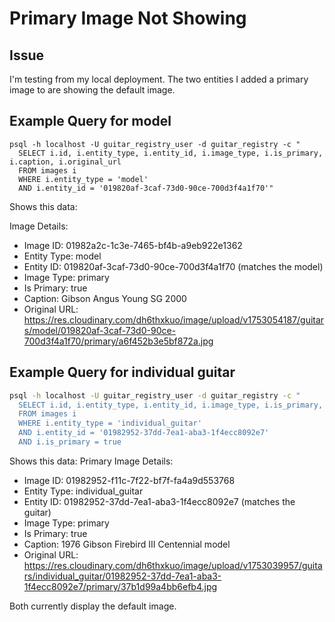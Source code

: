 # Primary Image Not Showing

## Issue
I'm testing from my local deployment. The two entities I added a primary image to are showing the default image.

## Example Query for model
```
psql -h localhost -U guitar_registry_user -d guitar_registry -c "
  SELECT i.id, i.entity_type, i.entity_id, i.image_type, i.is_primary, i.caption, i.original_url
  FROM images i
  WHERE i.entity_type = 'model'
  AND i.entity_id = '019820af-3caf-73d0-90ce-700d3f4a1f70'"
```
Shows this data:

Image Details:
  - Image ID: 01982a2c-1c3e-7465-bf4b-a9eb922e1362
  - Entity Type: model
  - Entity ID: 019820af-3caf-73d0-90ce-700d3f4a1f70 (matches the model)
  - Image Type: primary
  - Is Primary: true
  - Caption: Gibson Angus Young SG 2000
  - Original URL: https://res.cloudinary.com/dh6thxkuo/image/upload/v1753054187/guitars/model/019820af-3caf-73d0-90ce-700d3f4a1f70/primary/a6f452b3e5bf872a.jpg

## Example Query for individual guitar

```bash
psql -h localhost -U guitar_registry_user -d guitar_registry -c "
  SELECT i.id, i.entity_type, i.entity_id, i.image_type, i.is_primary, i.caption, i.original_url
  FROM images i
  WHERE i.entity_type = 'individual_guitar'
  AND i.entity_id = '01982952-37dd-7ea1-aba3-1f4ecc8092e7'
  AND i.is_primary = true
```

Shows this data:
  Primary Image Details:
  - Image ID: 01982952-f11c-7f22-bf7f-fa4a9d553768
  - Entity Type: individual_guitar
  - Entity ID: 01982952-37dd-7ea1-aba3-1f4ecc8092e7 (matches the guitar)
  - Image Type: primary
  - Is Primary: true
  - Caption: 1976 Gibson Firebird III Centennial model
  - Original URL: https://res.cloudinary.com/dh6thxkuo/image/upload/v1753039957/guitars/individual_guitar/01982952-37dd-7ea1-aba3-1f4ecc8092e7/primary/37b1d99a4bb6efb4.jpg

Both currently display the default image.
